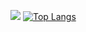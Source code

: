 ![](https://github-readme-stats.vercel.app/api?username=RiteshParyali&show_icons=true&count_private=false)
[![Top Langs](https://github-readme-stats.vercel.app/api/top-langs/?username=RiteshParyali)](https://github.com/anuraghazra/github-readme-stats)


<!--
**RiteshParyali/RiteshParyali** is a ✨ _special_ ✨ repository because its `README.md` (this file) appears on your GitHub profile.

Here are some ideas to get you started:

- 🔭 I’m currently working on ...
- 🌱 I’m currently learning ...
- 👯 I’m looking to collaborate on ...
- 🤔 I’m looking for help with ...
- 💬 Ask me about ...
- 📫 How to reach me: ...
- 😄 Pronouns: ...
- ⚡ Fun fact: ...
-->
